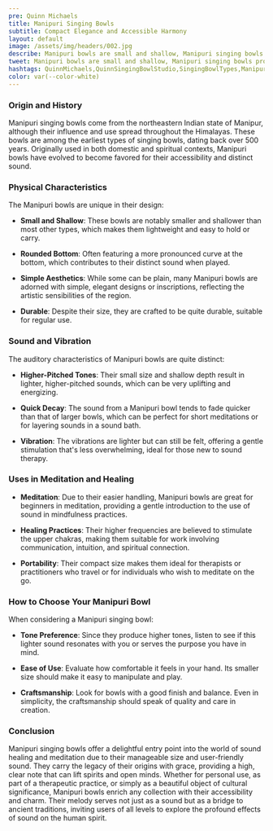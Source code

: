 ```yaml
---
pre: Quinn Michaels
title: Manipuri Singing Bowls
subtitle: Compact Elegance and Accessible Harmony
layout: default
image: /assets/img/headers/002.jpg
describe: Manipuri bowls are small and shallow, Manipuri singing bowls produce lighter, higher-pitched tones. They are easier to handle and play, making them suitable for beginners or for use in smaller spaces.
tweet: Manipuri bowls are small and shallow, Manipuri singing bowls produce lighter, higher-pitched tones.
hashtags: QuinnMichaels,QuinnSingingBowlStudio,SingingBowlTypes,Manipuri
color: var(--color-white)
---
```


### Origin and History

Manipuri singing bowls come from the northeastern Indian state of Manipur, although their influence and use spread throughout the Himalayas. These bowls are among the earliest types of singing bowls, dating back over 500 years. Originally used in both domestic and spiritual contexts, Manipuri bowls have evolved to become favored for their accessibility and distinct sound.

### Physical Characteristics

The Manipuri bowls are unique in their design:

- **Small and Shallow**: These bowls are notably smaller and shallower than most other types, which makes them lightweight and easy to hold or carry.

- **Rounded Bottom**: Often featuring a more pronounced curve at the bottom, which contributes to their distinct sound when played.

- **Simple Aesthetics**: While some can be plain, many Manipuri bowls are adorned with simple, elegant designs or inscriptions, reflecting the artistic sensibilities of the region.

- **Durable**: Despite their size, they are crafted to be quite durable, suitable for regular use.

### Sound and Vibration

The auditory characteristics of Manipuri bowls are quite distinct:

- **Higher-Pitched Tones**: Their small size and shallow depth result in lighter, higher-pitched sounds, which can be very uplifting and energizing.

- **Quick Decay**: The sound from a Manipuri bowl tends to fade quicker than that of larger bowls, which can be perfect for short meditations or for layering sounds in a sound bath.

- **Vibration**: The vibrations are lighter but can still be felt, offering a gentle stimulation that's less overwhelming, ideal for those new to sound therapy.

### Uses in Meditation and Healing

- **Meditation**: Due to their easier handling, Manipuri bowls are great for beginners in meditation, providing a gentle introduction to the use of sound in mindfulness practices.

- **Healing Practices**: Their higher frequencies are believed to stimulate the upper chakras, making them suitable for work involving communication, intuition, and spiritual connection.

- **Portability**: Their compact size makes them ideal for therapists or practitioners who travel or for individuals who wish to meditate on the go.

### How to Choose Your Manipuri Bowl

When considering a Manipuri singing bowl:

- **Tone Preference**: Since they produce higher tones, listen to see if this lighter sound resonates with you or serves the purpose you have in mind.

- **Ease of Use**: Evaluate how comfortable it feels in your hand. Its smaller size should make it easy to manipulate and play.

- **Craftsmanship**: Look for bowls with a good finish and balance. Even in simplicity, the craftsmanship should speak of quality and care in creation.

### Conclusion

Manipuri singing bowls offer a delightful entry point into the world of sound healing and meditation due to their manageable size and user-friendly sound. They carry the legacy of their origins with grace, providing a high, clear note that can lift spirits and open minds. Whether for personal use, as part of a therapeutic practice, or simply as a beautiful object of cultural significance, Manipuri bowls enrich any collection with their accessibility and charm. Their melody serves not just as a sound but as a bridge to ancient traditions, inviting users of all levels to explore the profound effects of sound on the human spirit.
